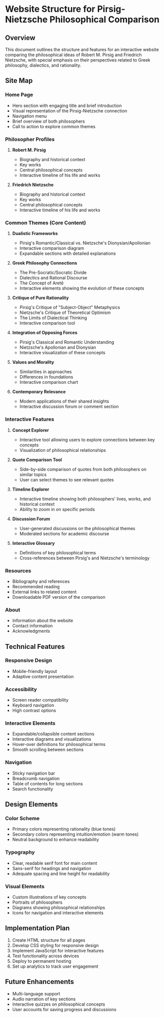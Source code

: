 # Website Structure for Pirsig-Nietzsche Philosophical Comparison

## Overview
This document outlines the structure and features for an interactive website comparing the philosophical ideas of Robert M. Pirsig and Friedrich Nietzsche, with special emphasis on their perspectives related to Greek philosophy, dialectics, and rationality.

## Site Map

### Home Page
- Hero section with engaging title and brief introduction
- Visual representation of the Pirsig-Nietzsche connection
- Navigation menu
- Brief overview of both philosophers
- Call to action to explore common themes

### Philosopher Profiles
1. **Robert M. Pirsig**
   - Biography and historical context
   - Key works
   - Central philosophical concepts
   - Interactive timeline of his life and works

2. **Friedrich Nietzsche**
   - Biography and historical context
   - Key works
   - Central philosophical concepts
   - Interactive timeline of his life and works

### Common Themes (Core Content)
1. **Dualistic Frameworks**
   - Pirsig's Romantic/Classical vs. Nietzsche's Dionysian/Apollonian
   - Interactive comparison diagram
   - Expandable sections with detailed explanations

2. **Greek Philosophy Connections**
   - The Pre-Socratic/Socratic Divide
   - Dialectics and Rational Discourse
   - The Concept of Aretē
   - Interactive elements showing the evolution of these concepts

3. **Critique of Pure Rationality**
   - Pirsig's Critique of "Subject-Object" Metaphysics
   - Nietzsche's Critique of Theoretical Optimism
   - The Limits of Dialectical Thinking
   - Interactive comparison tool

4. **Integration of Opposing Forces**
   - Pirsig's Classical and Romantic Understanding
   - Nietzsche's Apollonian and Dionysian
   - Interactive visualization of these concepts

5. **Values and Morality**
   - Similarities in approaches
   - Differences in foundations
   - Interactive comparison chart

6. **Contemporary Relevance**
   - Modern applications of their shared insights
   - Interactive discussion forum or comment section

### Interactive Features
1. **Concept Explorer**
   - Interactive tool allowing users to explore connections between key concepts
   - Visualization of philosophical relationships

2. **Quote Comparison Tool**
   - Side-by-side comparison of quotes from both philosophers on similar topics
   - User can select themes to see relevant quotes

3. **Timeline Explorer**
   - Interactive timeline showing both philosophers' lives, works, and historical context
   - Ability to zoom in on specific periods

4. **Discussion Forum**
   - User-generated discussions on the philosophical themes
   - Moderated sections for academic discourse

5. **Interactive Glossary**
   - Definitions of key philosophical terms
   - Cross-references between Pirsig's and Nietzsche's terminology

### Resources
- Bibliography and references
- Recommended reading
- External links to related content
- Downloadable PDF version of the comparison

### About
- Information about the website
- Contact information
- Acknowledgments

## Technical Features

### Responsive Design
- Mobile-friendly layout
- Adaptive content presentation

### Accessibility
- Screen reader compatibility
- Keyboard navigation
- High contrast options

### Interactive Elements
- Expandable/collapsible content sections
- Interactive diagrams and visualizations
- Hover-over definitions for philosophical terms
- Smooth scrolling between sections

### Navigation
- Sticky navigation bar
- Breadcrumb navigation
- Table of contents for long sections
- Search functionality

## Design Elements

### Color Scheme
- Primary colors representing rationality (blue tones)
- Secondary colors representing intuition/emotion (warm tones)
- Neutral background to enhance readability

### Typography
- Clear, readable serif font for main content
- Sans-serif for headings and navigation
- Adequate spacing and line height for readability

### Visual Elements
- Custom illustrations of key concepts
- Portraits of philosophers
- Diagrams showing philosophical relationships
- Icons for navigation and interactive elements

## Implementation Plan
1. Create HTML structure for all pages
2. Develop CSS styling for responsive design
3. Implement JavaScript for interactive features
4. Test functionality across devices
5. Deploy to permanent hosting
6. Set up analytics to track user engagement

## Future Enhancements
- Multi-language support
- Audio narration of key sections
- Interactive quizzes on philosophical concepts
- User accounts for saving progress and discussions
